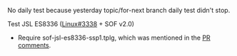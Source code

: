 No daily test because yesterday topic/for-next branch daily test didn't stop.

Test JSL ES8336 ([Linux#3338](https://github.com/thesofproject/linux/pull/3338) + SOF v2.0)

* Require sof-jsl-es8336-ssp1.tplg, which was mentioned in the [PR comments](https://github.com/thesofproject/linux/pull/3338#issuecomment-1013246294).
